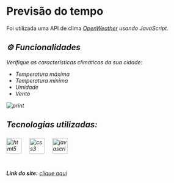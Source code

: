 # Previsão do tempo
Foi utilizada uma API de clima <i>[OpenWeather](https://openweathermap.org/current) usando JavaScript. <br> 

## ⚙ Funcionalidades 
Verifique as características climáticas da sua cidade:
 <ul>
    <li>Temperatura máxima</li>
    <li>Temperatura mínima</li>
    <li>Umidade</li>
    <li>Vento</li>
 </ul>

 ![print](https://github.com/sara-lnas/BMI-calculation/assets/123497334/3917d785-77f6-47c2-bd9e-c76013ec1434)
 
## Tecnologias utilizadas:<br>
###
 
<div align="left">
<img src="https://cdn.jsdelivr.net/gh/devicons/devicon/icons/html5/html5-original.svg" height="40" alt="html5 logo"  />
<img width="12" />
<img src="https://cdn.jsdelivr.net/gh/devicons/devicon/icons/css3/css3-original.svg" height="40" alt="css3 logo"  />
<img width="12" />
<img src="https://cdn.jsdelivr.net/gh/devicons/devicon/icons/javascript/javascript-original.svg" height="40" alt="javascript logo"  />
<img width="12" />
</div>
<br>
 
 ###

**Link do site:** <i>[clique aqui](https://sara-lnas.github.io/BMI-calculation/) <br>

